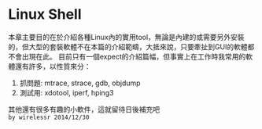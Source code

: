 # Linux Shell

本章主要目的在於介紹各種Linux內的實用tool，無論是內建的或需要另外安裝的，但大型的套裝軟體不在本篇的介紹範疇，大抵來說，只要牽扯到GUI的軟體都不會出現在此。
目前只有一個expect的介紹篇幅，但事實上在工作時我常用的軟體還有許多，以性質來分：
1. 抓問題: mtrace, strace, gdb, objdump
2. 測試用: xdotool, iperf, hping3   

其他還有很多有趣的小軟件，這就留待日後補充吧    
`by wirelessr 2014/12/30`